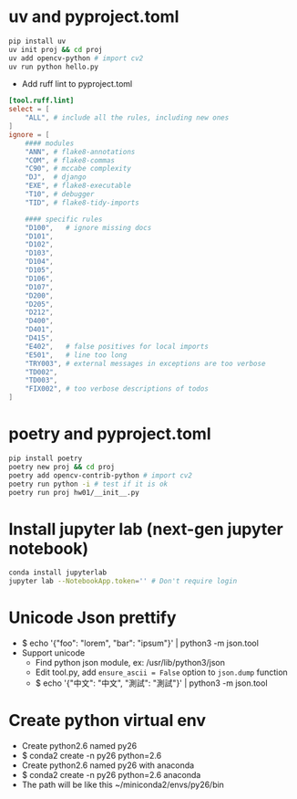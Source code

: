uv and pyproject.toml
=====
```sh
pip install uv
uv init proj && cd proj
uv add opencv-python # import cv2
uv run python hello.py
```
* Add ruff lint to pyproject.toml
```toml
[tool.ruff.lint]
select = [
    "ALL", # include all the rules, including new ones
]
ignore = [
    #### modules
    "ANN", # flake8-annotations
    "COM", # flake8-commas
    "C90", # mccabe complexity
    "DJ",  # django
    "EXE", # flake8-executable
    "T10", # debugger
    "TID", # flake8-tidy-imports

    #### specific rules
    "D100",   # ignore missing docs
    "D101",
    "D102",
    "D103",
    "D104",
    "D105",
    "D106",
    "D107",
    "D200",
    "D205",
    "D212",
    "D400",
    "D401",
    "D415",
    "E402",   # false positives for local imports
    "E501",   # line too long
    "TRY003", # external messages in exceptions are too verbose
    "TD002",
    "TD003",
    "FIX002", # too verbose descriptions of todos
]

```

poetry and pyproject.toml
=====
```sh
pip install poetry
poetry new proj && cd proj
poetry add opencv-contrib-python # import cv2
poetry run python -i # test if it is ok
poetry run proj hw01/__init__.py
```


Install jupyter lab (next-gen jupyter notebook)
=====
```sh
conda install jupyterlab
jupyter lab --NotebookApp.token='' # Don't require login
```

Unicode Json prettify
=====
* $ echo '{"foo": "lorem", "bar": "ipsum"}' | python3 -m json.tool
* Support unicode
    * Find python json module, ex: /usr/lib/python3/json
    * Edit tool.py, add `ensure_ascii = False` option to `json.dump` function
    * $ echo '{"中文": "中文", "測試": "測試"}' | python3 -m json.tool

Create python virtual env
=====
* Create python2.6 named py26
* $ conda2 create -n py26 python=2.6
* Create python2.6 named py26 with anaconda
* $ conda2 create -n py26 python=2.6 anaconda
* The path will be like this ~/miniconda2/envs/py26/bin
